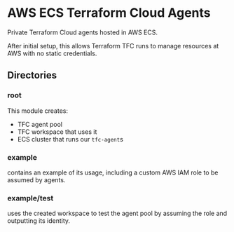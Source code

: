 # AWS ECS Terraform Cloud Agents

Private Terraform Cloud agents hosted in AWS ECS.

After initial setup, this allows Terraform TFC runs
to manage resources at AWS with no static credentials.

## Directories

### root

This module creates:

* TFC agent pool
* TFC workspace that uses it
* ECS cluster that runs our `tfc-agent`s

### example

contains an example of its usage,
including a custom AWS IAM role to be assumed by agents.

### example/test

uses the created workspace to test the agent pool
by assuming the role and outputting its identity.
